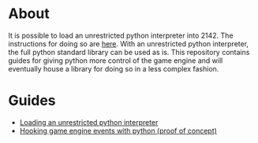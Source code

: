 # About
It is possible to load an unrestricted python interpreter into 2142.  The instructions for doing so are [here](./guides/unrestricted_python.md).  With an unrestricted python interpreter, the full python standard library can be used as is.  This repository contains guides for giving python more control of the game engine and will eventually house a library for doing so in a less complex fashion.

# Guides
* [Loading an unrestricted python interpreter](./guides/unrestricted_python.md)
* [Hooking game engine events with python (proof of concept)](./guides/game_engine_hooks/)


